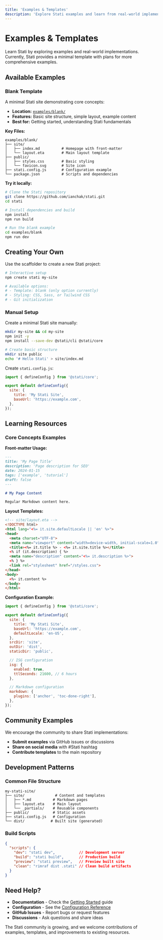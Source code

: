 ```yaml
---
title: 'Examples & Templates'
description: 'Explore Stati examples and learn from real-world implementations.'
---
```


# Examples & Templates

Learn Stati by exploring examples and real-world implementations. Currently, Stati provides a minimal template with plans for more comprehensive examples.

## Available Examples

### Blank Template

A minimal Stati site demonstrating core concepts:

- **Location:** [`examples/blank/`](https://github.com/ianchak/stati/tree/main/examples/blank)
- **Features:** Basic site structure, simple layout, example content
- **Best for:** Getting started, understanding Stati fundamentals

**Key Files:**

```text
examples/blank/
├── site/
│   ├── index.md          # Homepage with front-matter
│   └── layout.eta        # Main layout template
├── public/
│   ├── styles.css        # Basic styling
│   └── favicon.svg       # Site icon
├── stati.config.js       # Configuration example
└── package.json          # Scripts and dependencies
```

**Try it locally:**

```bash
# Clone the Stati repository
git clone https://github.com/ianchak/stati.git
cd stati

# Install dependencies and build
npm install
npm run build

# Run the blank example
cd examples/blank
npm run dev
```

## Creating Your Own

Use the scaffolder to create a new Stati project:

```bash
# Interactive setup
npm create stati my-site

# Available options:
# - Template: blank (only option currently)
# - Styling: CSS, Sass, or Tailwind CSS
# - Git initialization
```

### Manual Setup

Create a minimal Stati site manually:

```bash
mkdir my-site && cd my-site
npm init -y
npm install --save-dev @stati/cli @stati/core

# Create basic structure
mkdir site public
echo '# Hello Stati' > site/index.md
```

Create `stati.config.js`:

```javascript
import { defineConfig } from '@stati/core';

export default defineConfig({
  site: {
    title: 'My Stati Site',
    baseUrl: 'https://example.com',
  },
});
```

## Learning Resources

### Core Concepts Examples

**Front-matter Usage:**

```markdown
---
title: 'My Page Title'
description: 'Page description for SEO'
date: 2024-01-15
tags: ['example', 'tutorial']
draft: false
---

# My Page Content

Regular Markdown content here.
```

**Layout Templates:**

```html
<!-- site/layout.eta -->
<!DOCTYPE html>
<html lang="<%= it.site.defaultLocale || 'en' %>">
<head>
  <meta charset="UTF-8">
  <meta name="viewport" content="width=device-width, initial-scale=1.0">
  <title><%= it.title %> - <%= it.site.title %></title>
  <% if (it.description) { %>
  <meta name="description" content="<%= it.description %>">
  <% } %>
  <link rel="stylesheet" href="/styles.css">
</head>
<body>
  <%~ it.content %>
</body>
</html>
```

**Configuration Example:**

```javascript
import { defineConfig } from '@stati/core';

export default defineConfig({
  site: {
    title: 'My Stati Site',
    baseUrl: 'https://example.com',
    defaultLocale: 'en-US',
  },
  srcDir: 'site',
  outDir: 'dist',
  staticDir: 'public',

  // ISG configuration
  isg: {
    enabled: true,
    ttlSeconds: 21600, // 6 hours
  },

  // Markdown configuration
  markdown: {
    plugins: ['anchor', 'toc-done-right'],
  },
});
```

## Community Examples

We encourage the community to share Stati implementations:

- **Submit examples** via GitHub issues or discussions
- **Share on social media** with #Stati hashtag
- **Contribute templates** to the main repository

## Development Patterns

### Common File Structure

```text
my-stati-site/
├── site/              # Content and templates
│   ├── *.md          # Markdown pages
│   ├── layout.eta    # Main layout
│   └── _partials/    # Reusable components
├── public/           # Static assets
├── stati.config.js   # Configuration
└── dist/            # Built site (generated)
```

### Build Scripts

```json
{
  "scripts": {
    "dev": "stati dev",           // Development server
    "build": "stati build",       // Production build
    "preview": "stati preview",   // Preview built site
    "clean": "rimraf dist .stati" // Clean build artifacts
  }
}
```

## Need Help?

- **Documentation** - Check the [Getting Started](/getting-started/) guide
- **Configuration** - See the [Configuration Reference](/configuration/)
- **GitHub Issues** - Report bugs or request features
- **Discussions** - Ask questions and share ideas

The Stati community is growing, and we welcome contributions of examples, templates, and improvements to existing resources.
